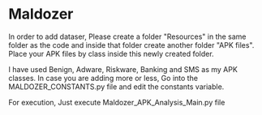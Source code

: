 # Maldozer
In order to add dataser, Please create a folder "Resources" in the same folder as the code and inside that folder create another folder "APK files". Place your APK files by class inside this newly created folder.

I have used Benign, Adware, Riskware, Banking and SMS as my APK classes. In case you are adding more or less, Go into the MALDOZER_CONSTANTS.py file and edit the constants variable. 

For execution, Just execute Maldozer_APK_Analysis_Main.py file
